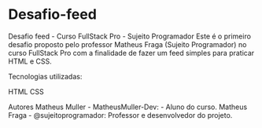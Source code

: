 # Desafio-feed
Desafio feed - Curso FullStack Pro - Sujeito Programador
Este é o primeiro desafio proposto pelo professor Matheus Fraga (Sujeito Programador) no curso FullStack Pro com a finalidade de fazer um feed simples para praticar HTML e CSS.

Tecnologias utilizadas:

HTML CSS

Autores
Matheus Muller - MatheusMuller-Dev: - Aluno do curso.
Matheus Fraga - @sujeitoprogramador: Professor e desenvolvedor do projeto.
